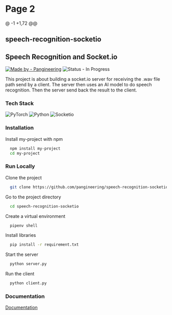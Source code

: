 # Page 2

@ -1 +1,72 @@

## speech-recognition-socketio

## Speech Recognition and Socket.io

[![Made by - Pangineering](https://img.shields.io/badge/Made\_by-Pangineering-2ea44f)](https://github.com/pangineering) ![Status - In Progress](https://img.shields.io/badge/Status-Complete-FFCD22)

This project is about building a socket.io server for receiving the .wav file path send by a client. The server then uses an AI model to do speech recognition. Then the server send back the result to the client.

### Tech Stack

![PyTorch](https://img.shields.io/badge/PyTorch-EE4C2C?style=for-the-badge\&logo=PyTorch\&logoColor=white) ![Python](https://img.shields.io/badge/Python-FFD43B?style=for-the-badge\&logo=python\&logoColor=blue) ![Socketio](https://img.shields.io/badge/Socket.io-010101?\&style=for-the-badge\&logo=Socket.io\&logoColor=whit)

### Installation

Install my-project with npm

```bash
  npm install my-project
  cd my-project
```

### Run Locally

Clone the project

```bash
  git clone https://github.com/pangineering/speech-recognition-socketio
```

Go to the project directory

```bash
  cd speech-recognition-socketio
```

Create a virtual environment

```bash
  pipenv shell
```

Install libraries

```bash
  pip install -r requirement.txt
```

Start the server

```bash
  python server.py
```

Run the client

```bash
  python client.py
```

### Documentation

[Documentation](https://my-doc-wikijs.herokuapp.com/en/speech-recognition-socketio)

